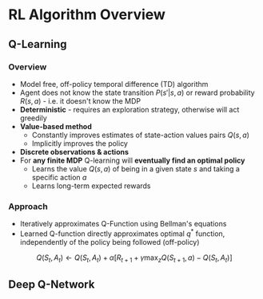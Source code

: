 # RL Algorithm Overview

## Q-Learning

### Overview
- Model free, off-policy temporal difference (TD) algorithm
- Agent does not know the state transition $P(s'|s, a)$ or reward probability $R(s,a)$ - i.e. it doesn't know the MDP
- **Deterministic** - requires an exploration strategy, otherwise will act greedily
- **Value-based method** 
    - Constantly  improves estimates of state-action values pairs $Q(s,a)$
    - Implicitly improves the policy
- **Discrete observations & actions**
- For **any finite MDP** Q-learning will **eventually find an optimal policy**
    - Learns the value $Q(s,a)$ of being in a given state $s$ and taking a specific action $a$
    - Learns long-term expected rewards

### Approach
- Iteratively approximates Q-Function using Bellman's equations
- Learned Q-function directly approximates optimal $q^*$ function, independently of the policy being followed (off-policy)

$$Q(S_t, A_t ) \leftarrow Q(S_t, A_t) + \alpha \left[ R_{t+1} + \gamma \max_z Q(S_{t+1},a) - Q(S_t, A_t) \right]$$


## Deep Q-Network
